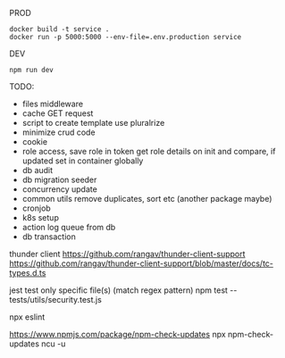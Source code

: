 PROD

```
docker build -t service .
docker run -p 5000:5000 --env-file=.env.production service
```

DEV

```
npm run dev
```

TODO:

- files middleware
- cache GET request
- script to create template use pluralrize
- minimize crud code
- cookie
- role access, save role in token get role details on init and compare, if updated set in container globally
- db audit
- db migration seeder
- concurrency update
- common utils remove duplicates, sort etc (another package maybe)
- cronjob
- k8s setup
- action log queue from db
- db transaction

thunder client
https://github.com/rangav/thunder-client-support
https://github.com/rangav/thunder-client-support/blob/master/docs/tc-types.d.ts

jest test only specific file(s) (match regex pattern)
npm test -- tests/utils/security.test.js

npx eslint

https://www.npmjs.com/package/npm-check-updates
npx npm-check-updates
ncu -u
